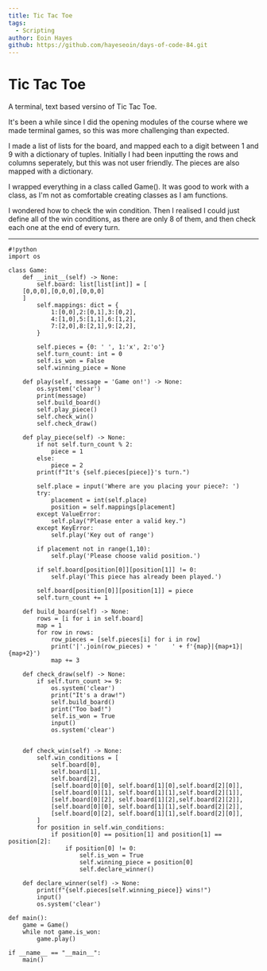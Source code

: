 ```yaml
---
title: Tic Tac Toe
tags:
  - Scripting
author: Eoin Hayes
github: https://github.com/hayeseoin/days-of-code-84.git
---
```

# Tic Tac Toe

A terminal, text based versino of Tic Tac Toe.

It's been a while since I did the opening modules of the course where we made terminal games, so this was more challenging than expected. 

I made a list of lists for the board, and mapped each to a digit between 1 and 9 with a dictionary of tuples. Initially I had been inputting the rows and columns seperately, but this was not user friendly. The pieces are also mapped with a dictionary. 

I wrapped everything in a class called Game(). It was good to work with a class, as I'm not as comfortable creating classes as I am functions. 

I wondered how to check the win condition. Then I realised I could just define all of the win conditions, as there are only 8 of them, and then check each one at the end of every turn. 

---
    #!python
    import os

    class Game:
        def __init__(self) -> None:
            self.board: list[list[int]] = [
        [0,0,0],[0,0,0],[0,0,0]
        ]
            self.mappings: dict = {
                1:[0,0],2:[0,1],3:[0,2],
                4:[1,0],5:[1,1],6:[1,2],
                7:[2,0],8:[2,1],9:[2,2],
            }

            self.pieces = {0: ' ', 1:'x', 2:'o'}
            self.turn_count: int = 0
            self.is_won = False
            self.winning_piece = None
            
        def play(self, message = 'Game on!') -> None:
            os.system('clear')
            print(message)
            self.build_board()
            self.play_piece()
            self.check_win()
            self.check_draw()

        def play_piece(self) -> None:
            if not self.turn_count % 2:
                piece = 1
            else:
                piece = 2
            print(f"It's {self.pieces[piece]}'s turn.")

            self.place = input('Where are you placing your piece?: ')
            try:
                placement = int(self.place)
                position = self.mappings[placement]
            except ValueError:
                self.play("Please enter a valid key.")
            except KeyError:
                self.play('Key out of range')
    
            if placement not in range(1,10):
                self.play('Please choose valid position.')

            if self.board[position[0]][position[1]] != 0:
                self.play('This piece has already been played.')

            self.board[position[0]][position[1]] = piece
            self.turn_count += 1

        def build_board(self) -> None:
            rows = [i for i in self.board]
            map = 1
            for row in rows:
                row_pieces = [self.pieces[i] for i in row]
                print('|'.join(row_pieces) + '    ' + f'{map}|{map+1}|{map+2}')
                map += 3
            
        def check_draw(self) -> None:
            if self.turn_count >= 9:
                os.system('clear')
                print("It's a draw!")
                self.build_board()
                print("Too bad!")
                self.is_won = True
                input()
                os.system('clear')
        

        def check_win(self) -> None:
            self.win_conditions = [
                self.board[0],
                self.board[1],
                self.board[2],
                [self.board[0][0], self.board[1][0],self.board[2][0]],
                [self.board[0][1], self.board[1][1],self.board[2][1]],
                [self.board[0][2], self.board[1][2],self.board[2][2]],
                [self.board[0][0], self.board[1][1],self.board[2][2]],
                [self.board[0][2], self.board[1][1],self.board[2][0]],
            ]
            for position in self.win_conditions:
                if position[0] == position[1] and position[1] == position[2]:
                    if position[0] != 0:
                        self.is_won = True
                        self.winning_piece = position[0]
                        self.declare_winner()
        
        def declare_winner(self) -> None:
            print(f"{self.pieces[self.winning_piece]} wins!")
            input()
            os.system('clear')

    def main():
        game = Game()
        while not game.is_won:
            game.play()

    if __name__ == "__main__":
        main()
